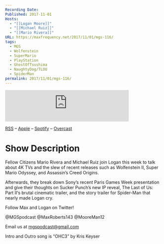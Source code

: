 ```yaml
---
Recording Date: 
Published: 2017-11-01
Hosts:
  - "[[Logan Moore]]"
  - "[[Michael Ruiz]]"
  - "[[Mario Rivera]]"
URL: https://maxfrequency.net/2017/11/01/mgs-116/
tags:
  - MGS
  - Wolfenstein
  - SuperMario
  - PlayStation
  - GhostOfTsushima
  - NaughtyDog/TLOU
  - SpiderMan
permalink: 2017/11/01/mgs-116/
---
```

<iframe src="https://podcasters.spotify.com/pod/show/millennialgamingspeak/embed/episodes/Episode-116-Breaking-Down-Sonys-Paris-Games-Week-Presentation-e1adhu8/a-a6ts47p" height="102px" width="400px" frameborder="0" scrolling="no"></iframe>

[RSS](https://anchor.fm/s/74aa3858/podcast/rss) – [Apple](https://podcasts.apple.com/us/podcast/episode-3-gdc-wrap-up/id1000915981?i=1000542222515) – [Spotify](https://open.spotify.com/episode/7wePXT4Bt22LWifVLx3n8y) – [Overcast](https://overcast.fm/+EtIgeWxEU)

# Show Description

Fellow Citizens Mario Rivera and Michael Ruiz join Logan this week to talk about 4K TVs and the slew of recent releases such as Wolfenstein II, Super Mario Odyssey, and Assassin’s Creed Origins.

Afterwards, they break down Sony’s recent Paris Games Week presentation and give their thoughts on Sucker Punch’s new IP reveal, The Last of Us: Part II‘s brutal cinematic trailer, and the story trailer for Spider-Man that nearly made Logan cry.

Follow Max and Logan on Twitter!

@MGSpodcast
@MaxRoberts143
@MooreMan12

Email us at mgspodcast@gmail.com

Intro and Outro song is “OHC3” by Kris Keyser